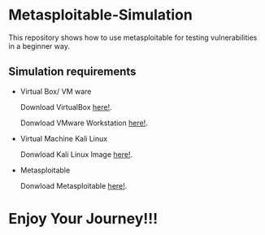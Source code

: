 # Metasploitable-Simulation
This repository shows how to use metasploitable for testing vulnerabilities in a beginner way.

## Simulation requirements
- Virtual Box/ VM ware
  
  Download VirtualBox [here!](https://www.virtualbox.org/wiki/Downloads).

  Donwload VMware Workstation [here!](https://www.vmware.com/products/desktop-hypervisor/workstation-and-fusion).
  
- Virtual Machine Kali Linux

  Donwload Kali Linux Image [here!](https://www.kali.org/get-kali/#kali-virtual-machines).

- Metasploitable

  Donwload Metasploitable [here!](https://sourceforge.net/projects/metasploitable/).

# Enjoy Your Journey!!!
